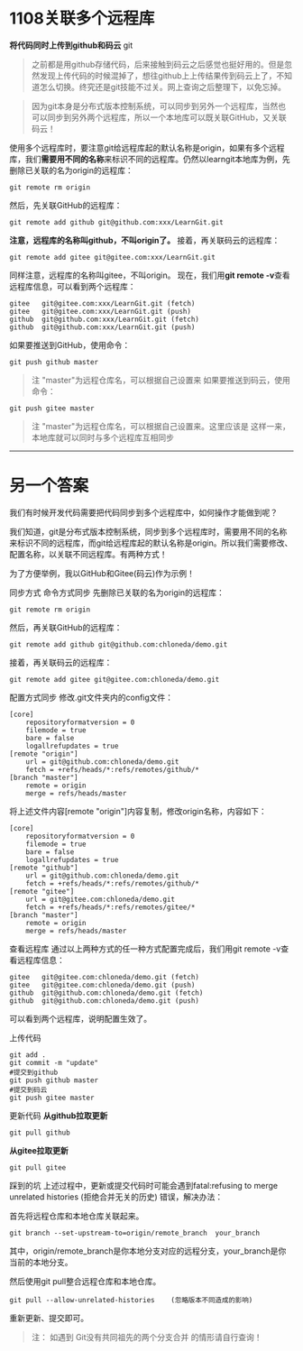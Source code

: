 # 1108关联多个远程库
**将代码同时上传到github和码云**
git
>之前都是用github存储代码，后来接触到码云之后感觉也挺好用的。但是忽然发现上传代码的时候混掉了，想往github上上传结果传到码云上了，不知道怎么切换。终究还是git技能不过关。网上查询之后整理下，以免忘掉。

>因为git本身是分布式版本控制系统，可以同步到另外一个远程库，当然也可以同步到另外两个远程库，所以一个本地库可以既关联GitHub，又关联码云！

使用多个远程库时，要注意git给远程库起的默认名称是origin，如果有多个远程库，我们**需要用不同的名称**来标识不同的远程库。仍然以learngit本地库为例，先删除已关联的名为origin的远程库：
```
git remote rm origin
```
然后，先关联GitHub的远程库：
```
git remote add github git@github.com:xxx/LearnGit.git
```
**注意，远程库的名称叫github，不叫origin了。**
接着，再关联码云的远程库：
```
git remote add gitee git@gitee.com:xxx/LearnGit.git
```
同样注意，远程库的名称叫gitee，不叫origin。
现在，我们用**git remote -v**查看远程库信息，可以看到两个远程库：
```
gitee   git@gitee.com:xxx/LearnGit.git (fetch)
gitee   git@gitee.com:xxx/LearnGit.git (push)
github  git@github.com:xxx/LearnGit.git (fetch)
github  git@github.com:xxx/LearnGit.git (push)
```
如果要推送到GitHub，使用命令：
```
git push github master
```
>注 "master"为远程仓库名，可以根据自己设置来
如果要推送到码云，使用命令：
```
git push gitee master
```
>注 "master"为远程仓库名，可以根据自己设置来。这里应该是
这样一来，本地库就可以同时与多个远程库互相同步
---
# 另一个答案
我们有时候开发代码需要把代码同步到多个远程库中，如何操作才能做到呢？

我们知道，git是分布式版本控制系统，同步到多个远程库时，需要用不同的名称来标识不同的远程库，而git给远程库起的默认名称是origin。所以我们需要修改、配置名称，以关联不同远程库。有两种方式！

为了方便举例，我以GitHub和Gitee(码云)作为示例！

同步方式
命令方式同步
先删除已关联的名为origin的远程库：
```
git remote rm origin
```
然后，再关联GitHub的远程库：
```
git remote add github git@github.com:chloneda/demo.git
```
接着，再关联码云的远程库：
```
git remote add gitee git@gitee.com:chloneda/demo.git
```
配置方式同步
修改.git文件夹内的config文件：
```
[core]
    repositoryformatversion = 0
    filemode = true
    bare = false
    logallrefupdates = true
[remote "origin"]
    url = git@github.com:chloneda/demo.git
    fetch = +refs/heads/*:refs/remotes/github/*
[branch "master"]
    remote = origin
    merge = refs/heads/master
```
将上述文件内容[remote "origin"]内容复制，修改origin名称，内容如下：
```
[core]
    repositoryformatversion = 0
    filemode = true
    bare = false
    logallrefupdates = true
[remote "github"]
    url = git@github.com:chloneda/demo.git
    fetch = +refs/heads/*:refs/remotes/github/*
[remote "gitee"]
    url = git@gitee.com:chloneda/demo.git
    fetch = +refs/heads/*:refs/remotes/gitee/*
[branch "master"]
    remote = origin
    merge = refs/heads/master
```
查看远程库
通过以上两种方式的任一种方式配置完成后，我们用git remote -v查看远程库信息：
```
gitee   git@gitee.com:chloneda/demo.git (fetch)
gitee   git@gitee.com:chloneda/demo.git (push)
github  git@github.com:chloneda/demo.git (fetch)
github  git@github.com:chloneda/demo.git (push)
```
可以看到两个远程库，说明配置生效了。

上传代码
```
git add .
git commit -m "update"
#提交到github
git push github master
#提交到码云
git push gitee master
```
更新代码
**从github拉取更新**
```
git pull github
```
**从gitee拉取更新**
```
git pull gitee
```
踩到的坑
上述过程中，更新或提交代码时可能会遇到fatal:refusing to merge unrelated histories (拒绝合并无关的历史) 错误，解决办法：

首先将远程仓库和本地仓库关联起来。
```
git branch --set-upstream-to=origin/remote_branch  your_branch
```
其中，origin/remote_branch是你本地分支对应的远程分支，your_branch是你当前的本地分支。

然后使用git pull整合远程仓库和本地仓库。
```
git pull --allow-unrelated-histories    (忽略版本不同造成的影响)
```
重新更新、提交即可。

>注： 如遇到 Git没有共同祖先的两个分支合并 的情形请自行查询！